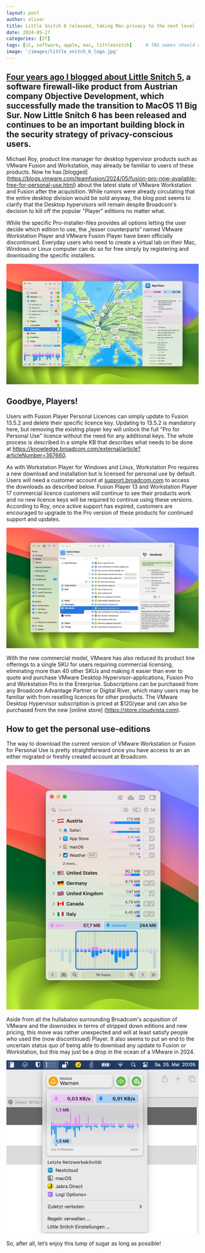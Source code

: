 ```yaml
---
layout: post
author: oliver
title: Little Snitch 6 released, taking Mac-privacy to the next level
date: 2024-05-27
categories: [IT]
tags: [it, software, apple, mac, littlesnitch]     # TAG names should always be lowercase
image: '/images/little_snitch_6_logo.jpg'
---
```


## [Four years ago I blogged about Little Snitch 5](https://pifferi.info/Little-Snitch5-makes-the-successful-switch-to-macOS-11-Big-Sur/), a software firewall-like product from Austrian company Objective Development, which successfully made the transition to MacOS 11 Big Sur. Now Little Snitch 6 has been released and continues to be an important building block in the security strategy of privacy-conscious users.

Michael Roy, product line manager for desktop hypervisor products such as VMware Fusion and Workstation, may already be familiar to users of these products. Now he has [blogged] (https://blogs.vmware.com/teamfusion/2024/05/fusion-pro-now-available-free-for-personal-use.html) about the latest state of VMware Workstation and Fusion after the acquisition. While rumors were already circulating that the entire desktop division would be sold anyway, the blog post seems to clarify that the Desktop hypervisors will remain despite Broadcom's decision to kill off the popular "Player" editions no matter what.

While the specific Pro-installer-files provides all options letting the user decide which edition to use, the „lesser counterparts“ named VMware Workstation Player and VMware Fusion Player have been officially discontinued. Everyday users who need to create a virtual lab on their Mac, Windows or Linux computer can do so for free simply by registering and downloading the specific installers.

![Little Snitch 6 Network Monitor](../images/little_snitch_6_network_monitor.jpg)

## Goodbye, Players!

Users with Fusion Player Personal Licences can simply update to Fusion 13.5.2 and delete their specific licence key. Updating to 13.5.2 is mandatory here, but removing the existing player key will unlock the full "Pro for Personal Use" licence without the need for any additional keys. The whole process is described in a simple KB that describes what needs to be done at https://knowledge.broadcom.com/external/article?articleNumber=367660.

As with Workstation Player for Windows and Linux, Workstation Pro requires a new download and installation but is licensed for personal use by default. Users will need a customer account at [support.broadcom.com](support.broadcom.com) to access the downloads as described below. Fusion Player 13 and Workstation Player 17 commercial licence customers will continue to see their products work and no new licence keys will be required to continue using these versions. According to Roy, once active support has expired, customers are encouraged to upgrade to the Pro version of these products for continued support and updates.

![The Rules Window](../images/little_snitch_6_rules_window.jpg)

With the new commercial model, VMware has also reduced its product line offerings to a single SKU for users requiring commercial licensing, eliminating more than 40 other SKUs and making it easier than ever to quote and purchase VMware Desktop Hypervisor-applications, Fusion Pro and Workstation Pro in the Enterprise. Subscriptions can be purchased from any Broadcom Advantage Partner or Digital River, which many users may be familiar with from reselling licences for other products. The VMware Desktop Hypervisor subscription is priced at $120/year and can also be purchased from the new [online store] (https://store.cloudvista.com).

## How to get the personal use-editions

The way to download the current version of VMware Workstation or Fusion for Personal Use is pretty straightforward once you have access to an an either migrated or freshly created account at Broadcom.

![Checking the connections in Little Snitch 6](../images/little_snitch_6_connections_list.jpg)

Aside from all the hullabaloo surrounding Broadcom's acquisition of VMware and the downsides in terms of stripped down editions and new pricing, this move was rather unexpected and will at least satisfy people who used the (now discontinued) Player. It also seems to put an end to the uncertain status quo of being able to download any update to Fusion or Workstation, but this may just be a drop in the ocean of a VMware in 2024.

![Little Snitch 6 in macOS’ menu bar](../images/little_snitch_6_menu_bar.jpg)

So, after all, let’s enjoy this lump of sugar as long as possible!